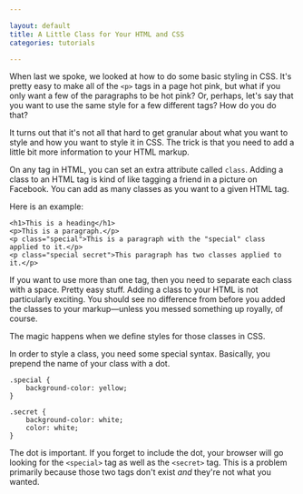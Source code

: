 ```yaml
---

layout: default
title: A Little Class for Your HTML and CSS
categories: tutorials

---
```


When last we spoke, we looked at how to do some basic styling in CSS. It's pretty easy to make all of the `<p>` tags in a page hot pink, but what if you only want a few of the paragraphs to be hot pink? Or, perhaps, let's say that you want to use the same style for a few different tags? How do you do that?
	
It turns out that it's not all that hard to get granular about what you want to style and how you want to style it in CSS. The trick is that you need to add a little bit more information to your HTML markup.

On any tag in HTML, you can set an extra attribute called `class`. Adding a class to an HTML tag is kind of like tagging a friend in a picture on Facebook. You can add as many classes as you want to a given HTML tag.

Here is an example:

	<h1>This is a heading</h1>
	<p>This is a paragraph.</p>
	<p class="special">This is a paragraph with the "special" class applied to it.</p>
	<p class="special secret">This paragraph has two classes applied to it.</p>
	
If you want to use more than one tag, then you need to separate each class with a space. Pretty easy stuff. Adding a class to your HTML is not particularly exciting. You should see no difference from before you added the classes to your markup—unless you messed something up royally, of course.

The magic happens when we define styles for those classes in CSS.

In order to style a class, you need some special syntax. Basically, you prepend the name of your class with a dot.

	.special {
		background-color: yellow;
	}
	
	.secret {
		background-color: white;
		color: white;
	}
	
The dot is important. If you forget to include the dot, your browser will go looking for the `<special>` tag as well as the `<secret>` tag. This is a problem primarily because those two tags don't exist *and* they're not what you wanted.
